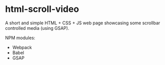# html-scroll-video
A short and simple HTML + CSS + JS web page showcasing some scrollbar controlled media (using GSAP).

NPM modules:
- Webpack
- Babel
- GSAP